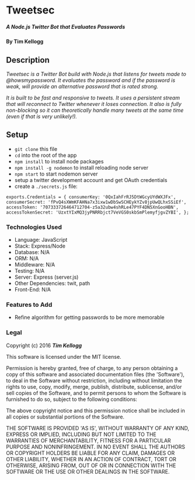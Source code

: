 # Tweetsec

##### _A Node.js Twitter Bot that Evaluates Passwords_

#### By **Tim Kellogg**

## Description

_Tweetsec is a Twitter Bot build with Node.js that listens for tweets made to @howsmypassword. It evaluates the password and if the password is weak, will provide an alternative password that is rated strong._

_It is built to be fast and responsive to tweets. It uses a persistent stream that will reconnect to Twitter whenever it loses connection. It also is fully non-blocking so it can theoretically handle many tweets at the same time (even if that is very unlikely!)._

##  Setup

* `git clone` this file
* `cd` into the root of the app
* `npm install` to install node packages
* `npm install -g nodemon` to install reloading node server
* `npm start` to start nodemon server
* setup a twitter development account and get OAuth credentials 
* create a `./secrets.js` file:

``
exports.Credentials = {
  consumerKey: '0QxIahFrRJ5DtWGcyUYdWXJFx',
  consumerSecret: 'fPvQ4sXWmKFAHNa7x3ixw1wDbSwSCHEykYZv8jpUwQLhxSSiEf',
  accessToken: '707333726464712704-z5a32ubw4shRLe47PYF4DN5XnGooHBN',
  accessTokenSecret: 'UzxtYIxMQ3jyPNRRbjct7VeVGS0skbSmPlemyfjgvZYBI',
};
``

### Technologies Used

* Language: JavaScript
* Stack: Express/Node
* Database: N/A
* ORM: N/A
* Middleware: N/A
* Testing: N/A
* Server: Express (server.js)
* Other Dependencies: twit, path
* Front-End: N/A

### Features to Add

* Refine algorithm for getting passwords to be more memorable

### Legal

Copyright (c) 2016 **_Tim Kellogg_**

This software is licensed under the MIT license.

Permission is hereby granted, free of charge, to any person obtaining a copy of this software and associated documentation files (the 'Software'), to deal in the Software without restriction, including without limitation the rights to use, copy, modify, merge, publish, distribute, sublicense, and/or sell copies of the Software, and to permit persons to whom the Software is furnished to do so, subject to the following conditions:

The above copyright notice and this permission notice shall be included in all copies or substantial portions of the Software.

THE SOFTWARE IS PROVIDED 'AS IS', WITHOUT WARRANTY OF ANY KIND, EXPRESS OR IMPLIED, INCLUDING BUT NOT LIMITED TO THE WARRANTIES OF MERCHANTABILITY, FITNESS FOR A PARTICULAR PURPOSE AND NONINFRINGEMENT. IN NO EVENT SHALL THE AUTHORS OR COPYRIGHT HOLDERS BE LIABLE FOR ANY CLAIM, DAMAGES OR OTHER LIABILITY, WHETHER IN AN ACTION OF CONTRACT, TORT OR OTHERWISE, ARISING FROM, OUT OF OR IN CONNECTION WITH THE SOFTWARE OR THE USE OR OTHER DEALINGS IN THE SOFTWARE.

